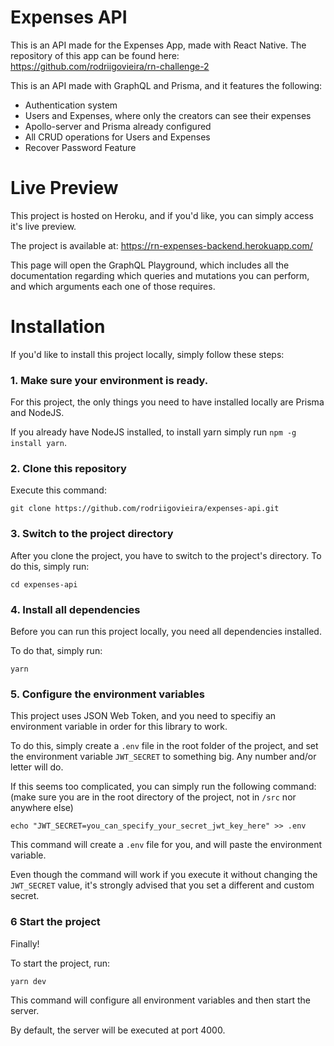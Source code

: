 # Expenses API

This is an API made for the Expenses App, made with React Native. The repository of this app can be found here: https://github.com/rodriigovieira/rn-challenge-2

This is an API made with GraphQL and Prisma, and it features the following:
- Authentication system
- Users and Expenses, where only the creators can see their expenses
- Apollo-server and Prisma already configured
- All CRUD operations for Users and Expenses
- Recover Password Feature

# Live Preview

This project is hosted on Heroku, and if you'd like, you can simply access it's live preview.

The project is available at: https://rn-expenses-backend.herokuapp.com/

This page will open the GraphQL Playground, which includes all the documentation regarding which queries and mutations you can perform, and which arguments each one of those requires.

# Installation

If you'd like to install this project locally, simply follow these steps:

### 1. Make sure your environment is ready.

For this project, the only things you need to have installed locally are Prisma and NodeJS.

If you already have NodeJS installed, to install yarn simply run `npm -g install yarn`.

### 2. Clone this repository

Execute this command:

```
git clone https://github.com/rodriigovieira/expenses-api.git  
```

### 3. Switch to the project directory

After you clone the project, you have to switch to the project's directory. To do this, simply run:

```
cd expenses-api
```

### 4. Install all dependencies

Before you can run this project locally, you need all dependencies installed.

To do that, simply run:

```
yarn
```

### 5. Configure the environment variables

This project uses JSON Web Token, and you need to specifiy an environment variable in order for this library to work.

To do this, simply create a `.env` file in the root folder of the project, and set the environment variable `JWT_SECRET` to something big. Any number and/or letter will do.

If this seems too complicated, you can simply run the following command: (make sure you are in the root directory of the project, not in `/src` nor anywhere else)

```
echo "JWT_SECRET=you_can_specify_your_secret_jwt_key_here" >> .env
```

This command will create a `.env` file for you, and will paste the environment variable.

Even though the command will work if you execute it without changing the `JWT_SECRET` value, it's strongly advised that you set a different and custom secret.

### 6 Start the project

Finally!

To start the project, run:

```
yarn dev
```

This command will configure all environment variables and then start the server.

By default, the server will be executed at port 4000.
